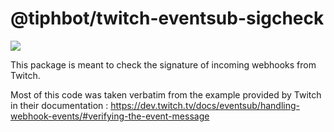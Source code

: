 # @tiphbot/twitch-eventsub-sigcheck

![](https://img.shields.io/npm/v/@tiphbot/twitch-eventsub-sigcheck?style=for-the-badge)

This package is meant to check the signature of incoming webhooks from Twitch.

Most of this code was taken verbatim from the example provided by Twitch in their documentation : https://dev.twitch.tv/docs/eventsub/handling-webhook-events/#verifying-the-event-message
